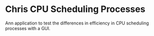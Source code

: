 # Chris CPU Scheduling Processes
Ann application to test the differences in efficiency in CPU scheduling processes with a GUI. 
